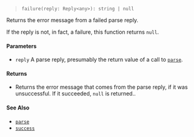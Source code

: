 <!--
 Copyright (c) 2020 Thomas J. Otterson
 
 This software is released under the MIT License.
 https://opensource.org/licenses/MIT
-->

> `failure(reply: Reply<any>): string | null`

Returns the error message from a failed parse reply.

If the reply is not, in fact, a failure, this function returns `null`.

#### Parameters

* `reply` A parse reply, presumably the return value of a call to [`parse`](parse.md).

#### Returns

* Returns the error message that comes from the parse reply, if it was unsuccessful. If it succeeded, `null` is returned..

#### See Also

* [`parse`](parse.md)
* [`success`](success.md)
